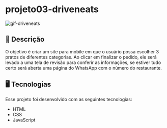 # projeto03-driveneats

![gif-driveneats](https://user-images.githubusercontent.com/102394141/167218181-82f20a25-5ac2-48a7-ade0-46957e8c1dea.gif)
<br/>

## 📝 Descrição
O objetivo é criar um site para mobile em que o usuário possa escolher 3 pratos de diferentes categorias. Ao clicar em finalizar o pedido, ele será levado a uma tela de revisão para conferir as informações, se estiver tudo certo será aberta uma página do WhatsApp com o número do restaurante.
<br/>

## 🖥️ Tecnologias

Esse projeto foi desenvolvido com as seguintes tecnologias:

- HTML
- CSS
- JavaScript

